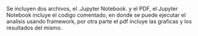 Se incluyen dos archivos, el .Jupyter Notebook. y el PDF, el Jupyter Notebook incluye el codigo comentado, en donde se puede ejecutar el analisis usando framework, por otra parte el pdf incluye las graficas y los resultados del mismo.
